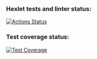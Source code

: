 ### Hexlet tests and linter status:
[![Actions Status](https://github.com/anastasiialukash/java-project-71/actions/workflows/hexlet-check.yml/badge.svg)](https://github.com/anastasiialukash/java-project-71/actions)

### Test coverage status:
[![Test Coverage](https://api.codeclimate.com/v1/badges/94927987dc5615e6eb28/test_coverage)](https://codeclimate.com/github/anastasiialukash/java-project-71/test_coverage)
